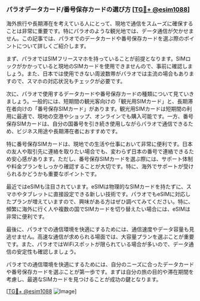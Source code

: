 ### パラオデータカード/番号保存カードの選び方 [[TG💪+ @esim1088](https://t.me/s/esim1088)]

海外旅行や長期滞在を考えている人にとって、現地で通信をスムーズに確保することは非常に重要です。特にパラオのような観光地では、データ通信が欠かせません。この記事では、パラオでのデータカードや番号保存カードを選ぶ際のポイントについて詳しくご紹介します。

まず、パラオではSIMフリースマホを持っていることが前提となります。SIMロックがかかっていると現地のSIMカードを使用できませんので、事前に確認しましょう。また、日本では使用できない周波数帯がパラオでは主流の場合もありますので、スマホの対応状況もチェックが必要です。

次に、パラオで使用するデータカードや番号保存カードの種類について見ていきましょう。一般的には、短期間の観光客向けの「観光用SIMカード」と、長期滞在者向けの「番号保存SIMカード」があります。観光用SIMカードは短期間の利用に最適で、現地の空港やショップ、オンラインでも購入可能です。一方、番号保存SIMカードは、自分の国番号を引き続き使用しながらパラオで通信できるため、ビジネス用途や長期滞在者におすすめです。

特に番号保存SIMカードは、現地での生活や仕事において非常に便利です。日本の友人や取引先に連絡を取りたい場合でも、変わらず日本の番号で連絡できるため安心感があります。ただし、番号保存SIMカードを選ぶ際には、サポート体制や料金プランをしっかり確認することが大切です。特に、海外でサポートが受けられるかどうかも重要なポイントです。

最近ではeSIMも注目されています。eSIMは物理的なSIMカードを持たずに、スマホやタブレットに直接設定できる新しい技術です。パラオでもeSIMに対応したプランが増えていますので、興味がある方はぜひ調べてみてください。特に、頻繁に海外に行く人や複数の国でSIMカードを切り替えたい場合には、eSIMは非常に便利です。

最後に、パラオでの通信環境を快適にするためには、通信速度やデータ容量も見逃せません。高速な通信が求められる場面では、大容量プランを選ぶことが重要です。また、パラオではWiFiスポットが限られている場合が多いので、データ通信の安定性も確認しましょう。

パラオでの通信環境を快適にするためには、自分のニーズに合ったデータカードや番号保存カードを選ぶことが第一歩です。まずは自分の旅の目的や滞在期間を考慮し、最適なSIMカードを見つけることが成功の鍵となります。

[[TG💪+ @esim1088](https://t.me/s/esim1088) ![Image](https://i.postimg.cc/Y0z9fWf4/image.png)]